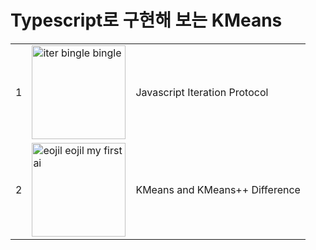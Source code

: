 # Typescript로 구현해 보는 KMeans

<table>
  <colgroup>
    <col style="width: min-content;"/>
    <col style="min-width: 150px"/>
    <col />
  </colgroup>
  <tbody>
    <tr>
      <td>1</td>
      <td>
        <img src="https://github.com/formegusto/kmeans-ts/assets/52296323/8e757bce-315e-4868-a2d6-3fbdd606848d" alt="iter bingle bingle" style="width: 150px; height: 150px;"/>
      </td>
      <td>Javascript Iteration Protocol</td>
    </tr>
    <tr>
      <td>2</td>
      <td>
        <img src="https://github.com/formegusto/kmeans-ts/assets/52296323/2afee5d7-659e-435b-a711-e31624fec844" alt="eojil eojil my first ai" style="width: 150px; height: 150px;"/>
      </td>
      <td>KMeans and KMeans++ Difference</td>
    </tr>
  </tbody>
</table>
